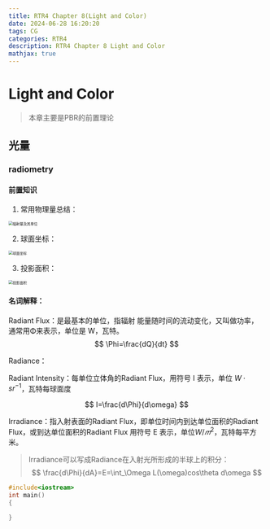 ```yaml
---
title: RTR4 Chapter 8(Light and Color)
date: 2024-06-28 16:20:20
tags: CG
categories: RTR4
description: RTR4 Chapter 8 Light and Color
mathjax: true
---
```

# Light and Color

> 本章主要是PBR的前置理论

## 光量

### radiometry

#### 前置知识
1. 常用物理量总结：
<img src="/blog/img/RTR4/c8/202306131534243.png" alt="辐射量及其单位" style="zoom:50%;" />

2. 球面坐标：
<img src="/blog/img/RTR4/c8/20240320122411.png" alt="球面坐标" style="zoom:50%;" />

3. 投影面积：
<img src="/blog/img/RTR4/c8/20240320122536.png" alt="投影面积" style="zoom:50%;" />

#### 名词解释：
Radiant Flux：是最基本的单位，指辐射
能量随时间的流动变化，又叫做功率，通常用Φ来表示，单位是 W，瓦特。
$$
\Phi=\frac{dQ}{dt}
$$

Radiance：

Radiant Intensity：每单位立体角的Radiant Flux，用符号 I 表示，单位 $W·sr^{-1}$，瓦特每球面度

$$
I=\frac{d\Phi}{d\omega}
$$


Irradiance：指入射表面的Radiant Flux，即单位时间内到达单位面积的Radiant Flux，或到达单位面积的Radiant Flux
用符号 E 表示，单位$W/𝑚^2$，瓦特每平方米。

> Irradiance可以写成Radiance在入射光所形成的半球上的积分：
$$
\frac{d\Phi}{dA}=E=\int_\Omega L(\omega)cos\theta d\omega
$$

```C++
#include<iostream>
int main()
{

}
```